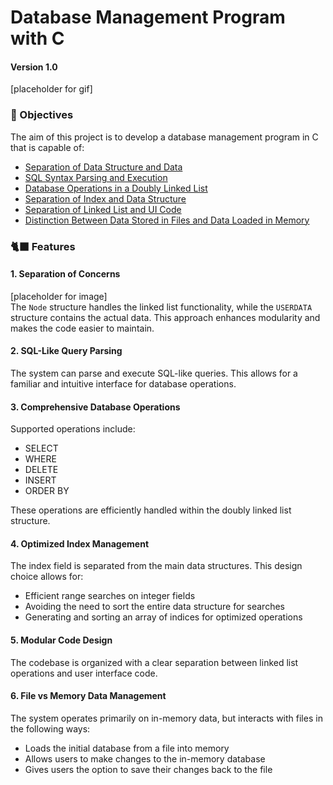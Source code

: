 # Database Management Program with C
#### Version 1.0 

[placeholder for gif]  

### 🌄 Objectives
The aim of this project is to develop a database management program in C that is capable of:  
- [Separation of Data Structure and Data](####place-2)
- [SQL Syntax Parsing and Execution](####place-3)
- [Database Operations in a Doubly Linked List](####place-4)
- [Separation of Index and Data Structure](####place-5)
- [Separation of Linked List and UI Code](####place-6)
- [Distinction Between Data Stored in Files and Data Loaded in Memory](####place-7)
  
### 🐈‍⬛ Features
#### 1. Separation of Concerns
[placeholder for image]  
The `Node` structure handles the linked list functionality, while the `USERDATA` structure contains the actual data. This approach enhances modularity and makes the code easier to maintain.

#### 2. SQL-Like Query Parsing
The system can parse and execute SQL-like queries. This allows for a familiar and intuitive interface for database operations.

#### 3. Comprehensive Database Operations
Supported operations include:
- SELECT
- WHERE
- DELETE
- INSERT
- ORDER BY

These operations are efficiently handled within the doubly linked list structure.

#### 4. Optimized Index Management
The index field is separated from the main data structures. This design choice allows for:
- Efficient range searches on integer fields
- Avoiding the need to sort the entire data structure for searches
- Generating and sorting an array of indices for optimized operations
  
#### 5. Modular Code Design
The codebase is organized with a clear separation between linked list operations and user interface code.

#### 6. File vs Memory Data Management
The system operates primarily on in-memory data, but interacts with files in the following ways:
- Loads the initial database from a file into memory
- Allows users to make changes to the in-memory database
- Gives users the option to save their changes back to the file

  
